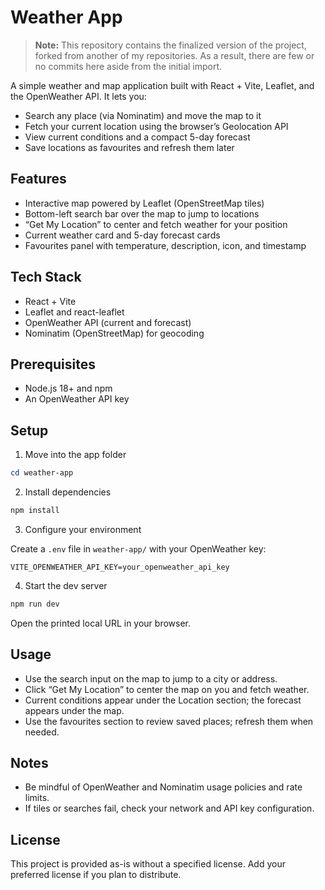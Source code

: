 # Weather App

> **Note:** This repository contains the finalized version of the project, forked from another of my repositories. As a result, there are few or no commits here aside from the initial import.

A simple weather and map application built with React + Vite, Leaflet, and the OpenWeather API. It lets you:

- Search any place (via Nominatim) and move the map to it
- Fetch your current location using the browser’s Geolocation API
- View current conditions and a compact 5-day forecast
- Save locations as favourites and refresh them later

## Features

- Interactive map powered by Leaflet (OpenStreetMap tiles)
- Bottom-left search bar over the map to jump to locations
- “Get My Location” to center and fetch weather for your position
- Current weather card and 5-day forecast cards
- Favourites panel with temperature, description, icon, and timestamp

## Tech Stack

- React + Vite
- Leaflet and react-leaflet
- OpenWeather API (current and forecast)
- Nominatim (OpenStreetMap) for geocoding

## Prerequisites

- Node.js 18+ and npm
- An OpenWeather API key

## Setup

1) Move into the app folder

```powershell
cd weather-app
```

2) Install dependencies

```powershell
npm install
```

3) Configure your environment

Create a `.env` file in `weather-app/` with your OpenWeather key:

```
VITE_OPENWEATHER_API_KEY=your_openweather_api_key
```

4) Start the dev server

```powershell
npm run dev
```

Open the printed local URL in your browser.

## Usage

- Use the search input on the map to jump to a city or address.
- Click “Get My Location” to center the map on you and fetch weather.
- Current conditions appear under the Location section; the forecast appears under the map.
- Use the favourites section to review saved places; refresh them when needed.

## Notes

- Be mindful of OpenWeather and Nominatim usage policies and rate limits.
- If tiles or searches fail, check your network and API key configuration.

## License

This project is provided as-is without a specified license. Add your preferred license if you plan to distribute.
